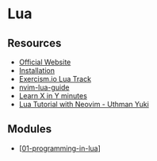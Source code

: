 # Lua

Resources
---

- [Official Website](https://www.lua.org/start.html)
- [Installation](https://exercism.io/tracks/lua/installation)
- [Exercism.io Lua Track](https://exercism.io/my/tracks/lua)
- [nvim-lua-guide](https://github.com/nanotee/nvim-lua-guide)
- [Learn X in Y minutes](https://learnxinyminutes.com/docs/lua/)
- [Lua Tutorial with Neovim - Uthman Yuki][1]

<!-- Links -->
[1]: https://www.youtube.com/playlist?list=PLOe6AggsTaVvsguiM_LAbdkm7dFCxYxe3

<!-- Links end -->


Modules
---

- [[01-programming-in-lua]]

[//begin]: # "Autogenerated link references for markdown compatibility"
[01-programming-in-lua]: 01-programming-in-lua.md "Programming In Lua"
[//end]: # "Autogenerated link references"
